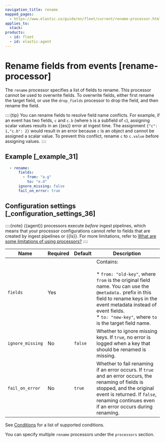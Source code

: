 ```yaml
---
navigation_title: rename
mapped_pages:
  - https://www.elastic.co/guide/en/fleet/current/rename-processor.html
applies_to:
  stack:
products:
  - id: fleet
  - id: elastic-agent
---
```


# Rename fields from events [rename-processor]


The `rename` processor specifies a list of fields to rename. This processor cannot be used to overwrite fields. To overwrite fields, either first rename the target field, or use the `drop_fields` processor to drop the field, and then rename the field.

::::{tip}
You can rename fields to resolve field name conflicts. For example, if an event has two fields, `c` and `c.b` (where `b` is a subfield of `c`), assigning scalar values results in an {{es}} error at ingest time. The assignment `{"c": 1,"c.b": 2}` would result in an error because `c` is an object and cannot be assigned a scalar value. To prevent this conflict, rename `c` to `c.value` before assigning values.
::::



## Example [_example_31]

```yaml
  - rename:
      fields:
        - from: "a.g"
          to: "e.d"
      ignore_missing: false
      fail_on_error: true
```


## Configuration settings [_configuration_settings_36]

::::{note}
{{agent}} processors execute *before* ingest pipelines, which means that your processor configurations cannot refer to fields that are created by ingest pipelines or {{ls}}. For more limitations, refer to [What are some limitations of using processors?](/reference/fleet/agent-processors.md#limitations)
::::


| Name | Required | Default | Description |
| --- | --- | --- | --- |
| `fields` | Yes |  | Contains:<br><br>* `from: "old-key"`, where `from` is the original field name. You can use the `@metadata.` prefix in this field to rename keys in the event metadata instead of event fields.<br>* `to: "new-key"`, where `to` is the target field name.<br> |
| `ignore_missing` | No | `false` | Whether to ignore missing keys. If `true`, no error is logged when a key that should be renamed is missing. |
| `fail_on_error` | No | `true` | Whether to fail renaming if an error occurs. If `true` and an error occurs, the renaming of fields is stopped, and the original event is returned. If `false`, renaming continues even if an error occurs during renaming. |

See [Conditions](/reference/fleet/dynamic-input-configuration.md#conditions) for a list of supported conditions.

You can specify multiple `rename` processors under the `processors` section.

